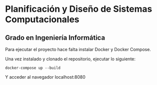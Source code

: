 # Planificación y Diseño de Sistemas Computacionales
## Grado en Ingeniería Informática 

Para ejecutar el proyecto hace falta instalar Docker y Docker Compose.

Una vez instalado y clonado el repositorio, ejecutar lo siguiente:

```
docker-compose up --build
```

Y acceder al navegador localhost:8080